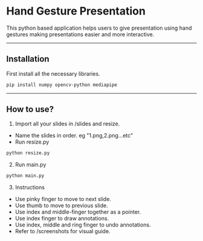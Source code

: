 # Hand Gesture Presentation

This python based application helps users to give presentation using hand gestures
making presentations easier and more interactive.

----------------------------------------

## Installation
First install all the necessary libraries.
```sh
pip install numpy opencv-python mediapipe
```
----------------------------------------

## How to use?

1) Import all your slides in /slides and resize.
- Name the slides in order. eg "1.png,2.png...etc"
- Run resize.py
```sh
python resize.py
``` 

2) Run main.py
```sh
python main.py
```

3) Instructions
- Use pinky finger to move to next slide.
- Use thumb to move to previous slide.
- Use index and middle-finger together as a pointer.
- Use index finger to draw annotations.
- Use index, middle and ring finger to undo annotations.
- Refer to /screenshots for visual guide.
